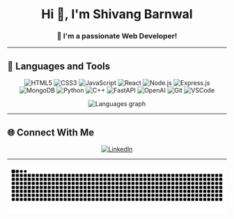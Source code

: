 <!-- 🌟 GITHUB PROFILE README -->
<h1 align="center">Hi 👋, I'm Shivang Barnwal</h1>
<h3 align="center">🚀 I'm a passionate Web Developer!</h3>

---

## 🧩 Languages and Tools  

<div align="center">
  
![HTML5](https://img.shields.io/badge/html5-%23E34F26.svg?style=for-the-badge&logo=html5&logoColor=white)
![CSS3](https://img.shields.io/badge/css3-%231572B6.svg?style=for-the-badge&logo=css3&logoColor=white)
![JavaScript](https://img.shields.io/badge/javascript-%23F7DF1E.svg?style=for-the-badge&logo=javascript&logoColor=black)
![React](https://img.shields.io/badge/react-%2361DAFB.svg?style=for-the-badge&logo=react&logoColor=black)
![Node.js](https://img.shields.io/badge/node.js-%23339933.svg?style=for-the-badge&logo=node.js&logoColor=white)
![Express.js](https://img.shields.io/badge/express.js-%23404d59.svg?style=for-the-badge&logo=express&logoColor=white)
![MongoDB](https://img.shields.io/badge/mongodb-%234ea94b.svg?style=for-the-badge&logo=mongodb&logoColor=white)
![Python](https://img.shields.io/badge/python-%233776AB.svg?style=for-the-badge&logo=python&logoColor=white)
![C++](https://img.shields.io/badge/c++-%2300599C.svg?style=for-the-badge&logo=c%2B%2B&logoColor=white)
![FastAPI](https://img.shields.io/badge/FastAPI-005571?style=for-the-badge&logo=fastapi)
![OpenAI](https://img.shields.io/badge/OpenAI-412991?style=for-the-badge&logo=openai&logoColor=white)
![Git](https://img.shields.io/badge/git-%23F05033.svg?style=for-the-badge&logo=git&logoColor=white)
![VSCode](https://img.shields.io/badge/VSCode-%23007ACC.svg?style=for-the-badge&logo=visualstudiocode&logoColor=white)

</div>

<div align="center">

![Languages graph](https://github-profile-summary-cards.vercel.app/api/cards/repos-per-language?username=ShivangBarnwal&theme=radical)

</div>

---

## 🌐 Connect With Me  

<div align="center">

[![LinkedIn](https://img.shields.io/badge/LinkedIn-%230077B5.svg?logo=linkedin&logoColor=white&style=for-the-badge)](https://www.linkedin.com/in/shivangbarnwal/)


</div>


---

<div align="center">

![GitHub Snake Animation](https://github.com/Shivangbarnwal/Shivangbarnwal/blob/output/github-contribution-grid-snake.svg)

</div>
